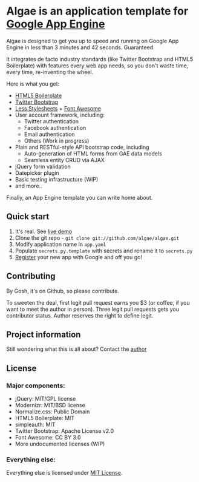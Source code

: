 # Algae is an application template for [Google App Engine](http://https://developers.google.com/appengine/)

Algae is designed to get you up to speed and running on Google App Engine in less than 3 minutes and 42 seconds. Guaranteed. 

It integrates de facto industry standards (like Twitter Bootstrap and HTML5 Boilerplate) with features every web app needs, so you don't waste time, every time, re-inventing the wheel.

Here is what you get: 

* [HTML5 Boilerplate](http://html5boilerplate.com)
* [Twitter Bootstrap](http://twitter.github.com/bootstrap/index.html)
* [Less Stylesheets](http://lesscss.org/) + [Font Awesome](http://fortawesome.github.com/Font-Awesome/)
* User account framework, including:
    * Twitter authentication
    * Facebook authentication
    * Email authentication
    * Others (Work in progress)
* Plain and RESTful-style API bootstrap code, including
	* Auto-generation of HTML forms from GAE data models
	* Seamless entity CRUD via AJAX
* jQuery form validation
* Datepicker plugin
* Basic testing infrastructure (WIP)
* and more..

Finally, an App Engine template you can write home about.

## Quick start

1. It's real. See [live demo](http://green-algae.appspot.com)
2. Clone the git repo - `git clone git://github.com/algae/algae.git`
3. Modify application name in `app.yaml`
4. Populate `secrets.py.template` with secrets and rename it to `secrets.py`
5. [Register](https://appengine.google.com/) your new app with Google and off you go!

## Contributing

By Gosh, it's on Github, so please contribute.

To sweeten the deal, first legit pull request earns you $3 (or coffee, if you want to meet the author in person). 
Three legit pull requests gets you contributor status. Author reserves the right to define legit.

## Project information

Still wondering what this is all about? Contact the [author](http://twitter.com/ibagrak)

## License

### Major components:

* jQuery: MIT/GPL license
* Modernizr: MIT/BSD license
* Normalize.css: Public Domain
* HTML5 Boilerplate: MIT
* simpleauth: MIT
* Twitter Bootstrap: Apache License v2.0
* Font Awesome: CC BY 3.0
* More undocumented licenses (WIP)

### Everything else:

Everything else is licensed under [MIT License](http://opensource.org/licenses/mit-license.php).
